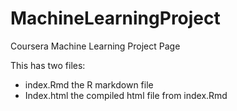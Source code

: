 # MachineLearningProject
Coursera Machine Learning Project Page

This has two files:

* index.Rmd the R markdown file
* Index.html the compiled html file from index.Rmd
